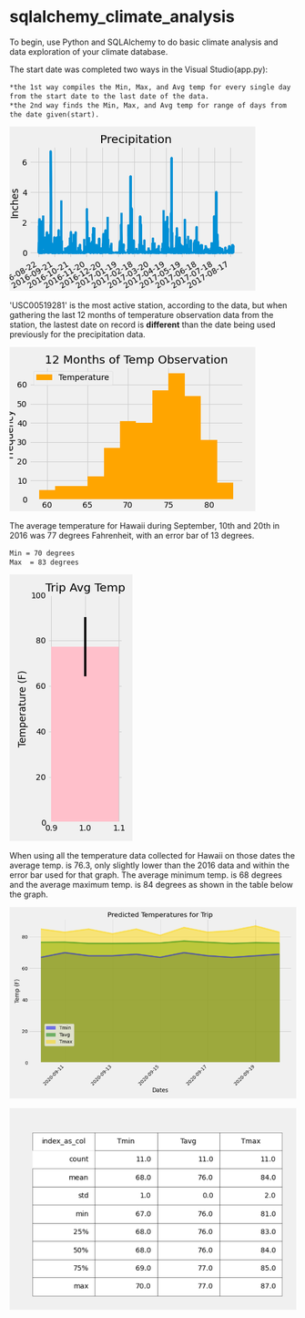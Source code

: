 # sqlalchemy_climate_analysis
To begin, use Python and SQLAlchemy to do basic climate analysis and data exploration of your climate database. 


The start date was completed two ways in the Visual Studio(app.py): 

    *the 1st way compiles the Min, Max, and Avg temp for every single day from the start date to the last date of the data.
    *the 2nd way finds the Min, Max, and Avg temp for range of days from the date given(start).

![Precipitation](Precipitation.png)


'USC00519281' is the most active station, according to the data, but when gathering the last 12 months of temperature observation data from the station, the lastest date on record is **different** than the date being used previously for the precipitation data.

![TempObservation](TempObservation.png)

The average temperature for Hawaii during September, 10th and 20th in 2016 was 77 degrees Fahrenheit, with an error bar of 13 degrees.

    Min = 70 degrees
    Max  = 83 degrees


![Trip_Avg_Temp](Trip_Avg_Temp.png)

When using all the temperature data collected for Hawaii on those dates the average temp. is 76.3, only slightly lower than the 2016 data and within the error bar used for that graph.
    The average minimum temp. is 68 degrees and the average maximum temp. is 84 degrees as shown in the table below the graph.

![Predicted_Temperatures_for_trip](Predicted_Temperatures_for_Trip.png)

![table_mpl](table_mpl.png)
